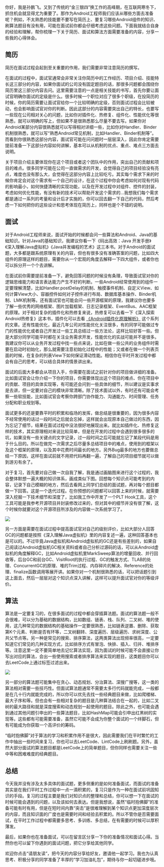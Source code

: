 你好，我是孙鹏飞。又到了传统的“金三银四”换工作的高峰期，在互联网寒冬下，抓住机会就显得尤为重要了。那作为Android工程师我们应该从哪些方面去准备呢？例如，不太熟悉的技能要不要写在简历上、要复习哪些Android组件的知识、刷算法题目有没有用，可能在面试前你都会仔细考虑这些问题。下面我就结合自身的经验和理解，帮你梳理一下关于简历、面试和算法方面需要准备的内容，分享一些我的心得体会。

## 简历

简历在面试过程会起到至关重要的作用，我们需要非常注意简历的撰写。

在面试的过程中，面试官通常会非常关注你简历中的工作经历、项目介绍、技能特长这三部分的内容，如果你面试的公司没有固定题目的话，那很多问题都会围绕你简历里这三部分内容去问。这里需要注意的一点是相关技能的书写，首先你要让面试官明确你面试的定级是什么。很多时候一个职位对应了很多个职级，在投简历的时候，你的简历需要让面试官给你一个比较明确的定级，否则面试过程会比较被动，也会影响面试官对你的判断。因此这部分的内容需要突出自己的特长，也要写一些现在公司相对关心的问题，比如你对插件化、热修复、组件化、性能优化等很熟悉，就可以明确的写上，但如果不是很熟悉那么尽量不要去写。如果你对Android某部分内容很熟悉就可以写得相对详细一些，比如你对Handler、Binder机制很熟悉，就可以写“熟悉Android常见机制，比如Handler、Binder机制等”。而看到你很熟悉这部分内容，面试官可能在问问题时一层层深入，因此你肯定需要提前准备一下这部分内容如何讲解，基本可以从机制的优点、重点、难点三方面去说明。

关于项目介绍主要体现你在这个项目或者这个团队中的作用，突出自己的贡献和项目的难点。很多同学可能在公司一直做需求的开发，会觉得自己的项目经验没有亮点，难度也没有那么大，会觉得在这部分内容上比较吃亏。其实每个需求下来的时候你肯定会对这个需求有一个自己的设计，在这个过程中你会考虑如何对现有代码的影响最小，如何快捷清晰的实现功能，以及在开发过程中对组件、控件的封装，考虑如何优化性能，有没有新的技术可以帮助开发这个需求的…我想我们每个需求都是通过一系列的考量和设计后才实施的，你可以回去翻一下自己的代码，然后考虑一下如何把你的这些设计和思考体现在简历上，同样也是个不错的说明。

## 面试

对于Android工程师来说，面试开始的时候都会问一些算法和Android、Java的基础知识。针对Java的基础知识，我建议你看一下《码出高效：Java 开发手册》《深入理解Java虚拟机》《Java并发编程的艺术》这三本书。对于Android的面试题，大多都是跟系统原理有关的内容，但也有很多没有准确答案的问题，比如四大组件的原理这样的题目，需要你从一个宏观的角度去解释一下四大组件，或者你也可以拆分开一个个去讲解。

在面试前你需要提前准备一下，避免回答问题的时候没有条理，导致面试官对你的逻辑思维能力和语言表达能力产生不好的判断。一些Android经常使用到的组件一定要理解清楚，比如Handler.postDelay的机制、触摸事件机制、自定义View、如何计算View大小、容器控件如何对子控件进行布局、数据库基本操作、Binder机制、LMK机制等。还有面试官也可能会问一些开源框架的原理，我建议你也要多了解一些优秀的网络框架、图片加载框架、日志记录框架、EventBus、AAC框架的原理。对于相对复杂的插件化和热修复来说，热修复可以去看一下《深入探索Android热修复》这本书，插件化可以去看 [《Android插件化原理解析》](http://weishu.me/2016/01/28/understand-plugin-framework-overview/) 这个系列的文章。还有性能优化，最近几年公司对性能优化关注很多，有的同学可能做过专门的性能优化或者自己开发过一些工具总结过一些方法论，这样比较好答一些。但是大部分同学可能平时都在关注业务需求开发，性能优化的实战可能并不是很多。我建议你可以从业务开发过程中找一些点来说，比如在做一些公共的业务组件时需要在启动时初始化，那么就需要注意初始化过程中的性能；又或者在做一个列表页面的时候，在复杂的列表View下如何保证滑动性能。相信你在平时开发过程中都会有自己的思考，可以结合具体的情景讲出来。

面试的后面大多都会从项目入手，你需要在面试之前针对你的项目做详细的准备。比如面试官会让你介绍一下你的项目，你需要体现出这个项目的难点、你在项目中的贡献、项目的具体实现等，有可能还会问到一些具体的细节，所以建议是实事求是去讲，但一定要对自己的模块非常清晰。除了技术面试以外，有时还有可能会考察一些软技能，比如面试官会考察你跨部门协作能力、沟通能力、时间管理、任务分配和职业规划等。

面试更多的还是要靠平时的积累和临场的发挥，做总结是很重要的，因为很多内容不经常使用的话过一段时间之后就会忘掉，这样就会出现原本自己做过的东西，因为忘记了细节，结果在面试过程中没法很好地展现出来。就比如插件化、热修复这样的技术，其实原理相对来说比较简单，但是在开发的过程中会遇到很多很多的坑，如果没有一些关键点的文字记录，过一段时间之后可能就忘记了某段代码是用于什么目的。所以在做完一次需求之后尽量多总结项目中的难点，使用到的框架以及这个框架的原理，以及其中花费时间最长的地方。另外Bug最多的地方也要做总结一下原因，这样在面试前就不用把代码再翻一遍，了解自己的项目细节就可以做到游刃有余了。

对于复习，首先要对自己做一次自我了解，我是通过画脑图来进行这个过程的，我会整体默想一遍大概的知识体系，画成类似下图。回想每个知识点可能考到的内容，记录下自己模糊的地方，然后去看网上同学们总结的面试题，再对每个题目都做一下回答。这是一个迭代过程。在你预想的问题都可以回答上来的时候，就需要深入挖掘一下技术细节和深度了，比如我工作中开发了一个PLT Hook工具，这个工具可能是我参考开源项目并封装修改过来的，但对其中的细节并没有很了解，这个时候你就要对这个开源项目所涉及的内容做一次系统学习了。

![](https://static001.geekbang.org/resource/image/f0/1e/f040ca609fe4785bf0ed2932b4bfa01e.png?wh=1082*897)

另一方面是需要在面试过程中提高面试官对自己的级别评价，比如大部分人回答GC的问题都是按照《深入理解Java虚拟机》里的内容复述一遍，这种回答基本也是可以的。不过毕竟Java虚拟机和Android虚拟机的GC还是有些差别的，如果自己阅读过Android虚拟机GC相关资料或者自己分析过源码的话，可以从Android虚拟机的角度解释GC，比如Android虚拟机里MarkSweep算法的增量回收、并行回收等，后台GC和前台GC、VisitRoot的执行过程、GC的触发方式、TLAB的处理、ConcurrentGC的原理、堆的Trim过程、内存碎片的解决、Reference的处理、finalize函数调用等展开讲。如果你对一个机制很熟悉的话，可以把话题引到这上面去，然后一层层对这个知识点深入讲解，这样可以提升面试官对你的等级评价。

## 算法

算法是一定要复习的，在很多面试的过程中都会穿插算法题。面试的算法题一般不会很难，可以分为基础的数据结构，比如数组、链表、栈、队列、二叉树、堆的使用，这几种常见的数据结构的基础操作一定要很熟悉，比如链表逆置、删除、获取第K个元素、判断是否有环等，二叉树翻转、深度遍历、层级遍历、求树深度、公共父节点等。另一种是常见的搜索、排序算法，这两类算法出现频率很高，一定要知道它们常见的几种实现方式，比如排序方式有冒泡、快排、插入、归并、堆排序等。注意这里一定不要简单地去记忆算法实现，因为面试的时候可能不会直接让你写出对应的算法，会出一些使用搜索或者排序算法来实现的题目，这类题目你可以去LeetCode上通过标签过滤出来。

![](https://static001.geekbang.org/resource/image/38/84/38137da67092caa6f164aa4445fe9984.png?wh=233*561)

另一部分的算法题可能集中在贪心、动态规划、分治算法、深搜广搜等，这一类的算法相对需要一些技巧性。但面试算法题通常不需要太多行代码就能完成，一般都是在几十行内就能完成的，所以你可以优先去找一些经典题目来做，比如爬楼梯、最大子序和等。但也会有一些相对复杂的题目是几种算法结合在一起的，比如二叉树的最大路径和就是深度搜索和动态规划一起使用的题目。除此之外，也可能会遇到通过其他问题引申出的一些算法题目，比如HashMap可能会引申出红黑树的实现等。这些都有可能需要准备，虽然它可能不会成为你整个面试的一个绊脚石，但有可能成为你获取一个高评价的筹码。

“临时抱佛脚”对于算法的学习和积累作用不是很大，因此需要我们在平时繁忙的工作中抽出一些时间来复习，你也可以去LeetCode、LintCode上刷刷题。另外，虽然大部分面试的算法题目都是LeetCode上的简单题目，但你同样也需要关注一些中等和困难难度的经典题目。

## 总结

今天我并没有涉及太多具体的面试题，更多侧重的是如何准备面试，而面试的准备其实是在我们平时工作过程中一点一滴积累的，复习只是作为一种在面试前巩固知识的手段。复习的过程主要是我们对知识点的整理和总结，你可以想一下在面试的时候可能会遇到的问题，以及该如何去表达。但是我想说，虽然“临时抱佛脚”的准备可能有时有用，但是在短时间内靠“突击”是很难理解到某个知识点更加深度层次的内容，而且知识面的广度也是需要时间和经验去积累的。所以不管你是否需要面试，在平时工作过程中都需要多思考、多训练、多总结，在有需要的时候可以厚积薄发。

最后，如果你也在准备面试，可以在留言区分享一下你的准备情况和面试心得。当然你也可以留下你遇到的面试问题，把它分享给其他同学。

欢迎你点击“请朋友读”，把今天的内容分享给好友，邀请他一起学习。我也为认真思考、积极分享的同学准备了丰厚的“学习加油礼包”，期待与你一起切磋进步哦。